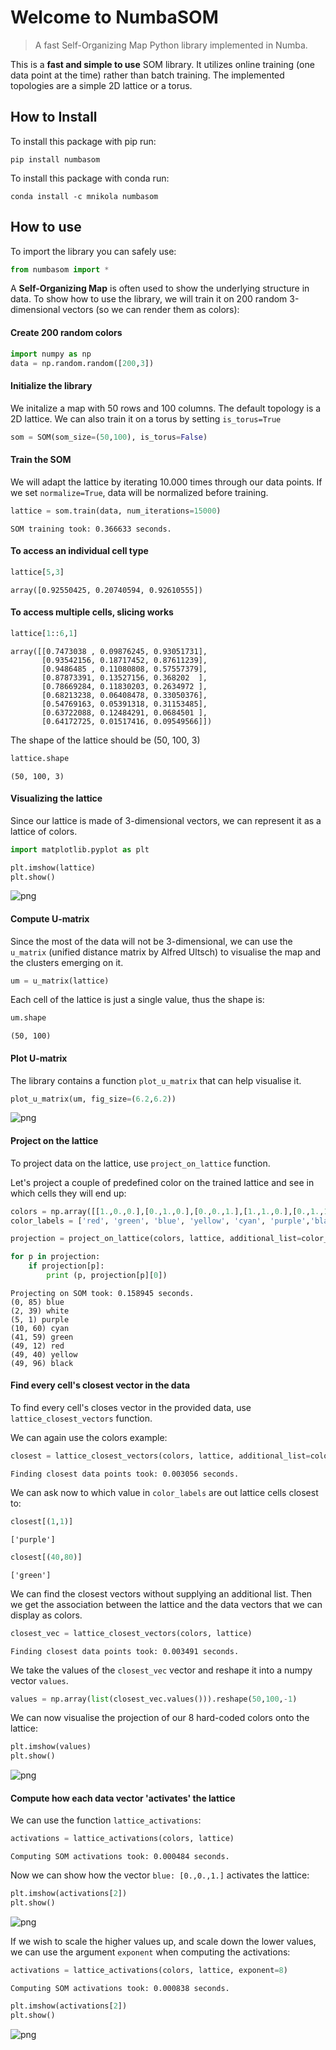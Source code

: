 # Welcome to NumbaSOM
> A fast Self-Organizing Map Python library implemented in Numba.


This is a **fast and simple to use** SOM library. It utilizes online training (one data point at the time) rather than batch training. The implemented topologies are a simple 2D lattice or a torus.

## How to Install

To install this package with pip run:

`pip install numbasom`

To install this package with conda run:

`conda install -c mnikola numbasom`

## How to use

To import the library you can safely use:

```python
from numbasom import *
```

A **Self-Organizing Map** is often used to show the underlying structure in data. To show how to use the library, we will train it on 200 random 3-dimensional vectors (so we can render them as colors):

#### Create 200 random colors

```python
import numpy as np
data = np.random.random([200,3])
```

#### Initialize the library

We initalize a map with 50 rows and 100 columns. The default topology is a 2D lattice. We can also train it on a torus by setting `is_torus=True`

```python
som = SOM(som_size=(50,100), is_torus=False)
```

#### Train the SOM

We will adapt the lattice by iterating 10.000 times through our data points. If we set `normalize=True`, data will be normalized before training. 

```python
lattice = som.train(data, num_iterations=15000)
```

    SOM training took: 0.366633 seconds.


#### To access an individual cell type

```python
lattice[5,3]
```




    array([0.92550425, 0.20740594, 0.92610555])



#### To access multiple cells, slicing works

```python
lattice[1::6,1]
```




    array([[0.7473038 , 0.09876245, 0.93051731],
           [0.93542156, 0.18717452, 0.87611239],
           [0.9486485 , 0.11080808, 0.57557379],
           [0.87873391, 0.13527156, 0.368202  ],
           [0.78669284, 0.11830203, 0.2634972 ],
           [0.68213238, 0.06408478, 0.33050376],
           [0.54769163, 0.05391318, 0.31153485],
           [0.63722088, 0.12484291, 0.0684501 ],
           [0.64172725, 0.01517416, 0.09549566]])



The shape of the lattice should be (50, 100, 3)

```python
lattice.shape
```




    (50, 100, 3)



#### Visualizing the lattice

Since our lattice is made of 3-dimensional vectors, we can represent it as a lattice of colors.

```python
import matplotlib.pyplot as plt

plt.imshow(lattice)
plt.show()
```


![png](docs/images/output_26_0.png)


#### Compute U-matrix

Since the most of the data will not be 3-dimensional, we can use the `u_matrix` (unified distance matrix by Alfred Ultsch) to visualise the map and the clusters emerging on it. 

```python
um = u_matrix(lattice)
```

Each cell of the lattice is just a single value, thus the shape is:

```python
um.shape
```




    (50, 100)



#### Plot U-matrix

The library contains a function `plot_u_matrix` that can help visualise it.

```python
plot_u_matrix(um, fig_size=(6.2,6.2))
```


![png](docs/images/output_34_0.png)


#### Project on the lattice

To project data on the lattice, use `project_on_lattice` function.

Let's project a couple of predefined color on the trained lattice and see in which cells they will end up:

```python
colors = np.array([[1.,0.,0.],[0.,1.,0.],[0.,0.,1.],[1.,1.,0.],[0.,1.,1.],[1.,0.,1.],[0.,0.,0.],[1.,1.,1.]])
color_labels = ['red', 'green', 'blue', 'yellow', 'cyan', 'purple','black', 'white']
```

```python
projection = project_on_lattice(colors, lattice, additional_list=color_labels)

for p in projection:
    if projection[p]:
        print (p, projection[p][0])
```

    Projecting on SOM took: 0.158945 seconds.
    (0, 85) blue
    (2, 39) white
    (5, 1) purple
    (10, 60) cyan
    (41, 59) green
    (49, 12) red
    (49, 40) yellow
    (49, 96) black


#### Find every cell's closest vector in the data

To find every cell's closes vector in the provided data, use `lattice_closest_vectors` function.

We can again use the colors example:

```python
closest = lattice_closest_vectors(colors, lattice, additional_list=color_labels)
```

    Finding closest data points took: 0.003056 seconds.


We can ask now to which value in `color_labels` are out lattice cells closest to:

```python
closest[(1,1)]
```




    ['purple']



```python
closest[(40,80)]
```




    ['green']



We can find the closest vectors without supplying an additional list. Then we get the association between the lattice and the data vectors that we can display as colors.

```python
closest_vec = lattice_closest_vectors(colors, lattice)
```

    Finding closest data points took: 0.003491 seconds.


We take the values of the `closest_vec` vector and reshape it into a numpy vector `values`.

```python
values = np.array(list(closest_vec.values())).reshape(50,100,-1)
```

We can now visualise the projection of our 8 hard-coded colors onto the lattice:

```python
plt.imshow(values)
plt.show()
```


![png](docs/images/output_52_0.png)


#### Compute how each data vector 'activates' the lattice

We can use the function `lattice_activations`:

```python
activations = lattice_activations(colors, lattice)
```

    Computing SOM activations took: 0.000484 seconds.


Now we can show how the vector `blue: [0.,0.,1.]`  activates the lattice:

```python
plt.imshow(activations[2])
plt.show()
```


![png](docs/images/output_57_0.png)


If we wish to scale the higher values up, and scale down the lower values, we can use the argument `exponent` when computing the activations:

```python
activations = lattice_activations(colors, lattice, exponent=8)
```

    Computing SOM activations took: 0.000838 seconds.


```python
plt.imshow(activations[2])
plt.show()
```


![png](docs/images/output_60_0.png)

